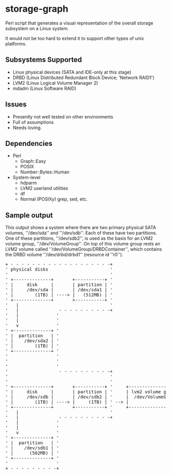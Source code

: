 storage-graph
=============

Perl script that generates a visual representation of the overall
storage subsystem on a Linux system.

It would not be too hard to extend it to support other types of
unix platforms.

Subsystems Supported
--------------------
 * Linux physical devices (SATA and IDE-only at this stage)
 * DRBD (Linux Distributed Redundant Block Device; 'Network RAID1')
 * LVM2 (Linux Logical Volume Manager 2)
 * mdadm (Linux Software RAID)

Issues
------
 * Presently not well tested on other environments
 * Full of assumptions
 * Needs loving.

Dependencies
------------
 * Perl
    * Graph::Easy
    * POSIX
    * Number::Bytes::Human
 * System-level
    * hdparm
    * LVM2 userland utilities
    * df
    * Normal (POSIXy) grep, sed, etc.

Sample output
-------------
This output shows a system where there are two primary physical SATA volumes, ''/dev/sda'' and ''/dev/sdb''.  Each of these have two partitions.  One of these partitions, ''/dev/sdb2'', is used as the basis for an LVM2 volume group, ''/dev/VolumeGroup''.  On top of this volume group rests an LVM2 volume called ''/dev/VolumeGroup/DRBDContainer'', which contains the DRBD volume ''/dev/drbd/drbd1'' (resource id ''r0'').

<pre>
+ - - - - - - - - - - - - - - - - - - -+
' physical disks                       '
'                                      '
' +--------------+       +-----------+ '
' |     disk     |       | partition | '
' |     /dev/sda |       | /dev/sda1 | '
' |        (1TB) | ----> |   (512MB) | '
' +--------------+       +-----------+ '
'   |                                  '
'   |               - - - - - - - - - -+
'   |              '
'   |              '
'   v              '
' +--------------+ '
' |  partition   | '
' |    /dev/sda2 | '
' |        (1TB) | '
' +--------------+ '
'                  '
'                  '                                                     +--------------------------------------+
'                  '                                                     |                                      |
'                   - - - - - - - - - -+                                 |
'                                      '                                 |
'                                      '                                 v
' +--------------+       +-----------+ '     +-------------------+     +--------------------------------+     +---------------+
' |     disk     |       | partition | '     | lvm2 volume group |     |      lvm2 logical volume       |     | drbd resource |
' |     /dev/sdb |       | /dev/sdb2 | '     |  /dev/VolumeGroup |     | /dev/VolumeGroup/DRBDContainer |     |    /dev/drbd1 |
' |        (1TB) | ----> |     (1TB) | ' --> |                   | --> |                                | --> |          (r0) |
' +--------------+       +-----------+ '     +-------------------+     +--------------------------------+     +---------------+
'   |                                  '
'   |               - - - - - - - - - -+
'   |              '
'   |              '
'   v              '
' +--------------+ '
' |  partition   | '
' |    /dev/sdb1 | '
' |      (502MB) | '
' +--------------+ '
'                  '
+ - - - - - - - - -+
</pre>
